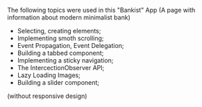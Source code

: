 The following topics were used in this "Bankist" App
(A page with information about modern minimalist bank)

- Selecting, creating elements;
- Implementing smoth scrolling;
- Event Propagation, Event Delegation;
- Building a tabbed component;
- Implementing a sticky navigation;
- The IntercectionObserver API;
- Lazy Loading Images;
- Building a slider component;

(without responsive design)

